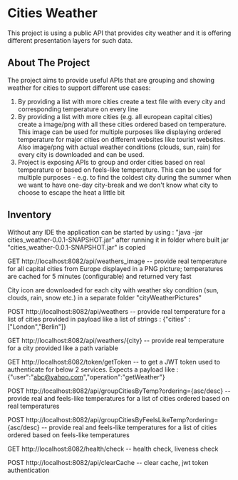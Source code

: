 # Cities Weather

This project is using a public API that provides city weather and it is offering different presentation layers for such data.

## About The Project

The project aims to provide useful APIs that are grouping and showing weather for cities to support different use cases:
1. By providing a list with more cities create a text file with every city and corresponding temperature on every line
2. By providing a list with more cities (e.g. all european capital cities) create a image/png with all these cities ordered based on temperature.
This image can be used for multiple purposes like displaying ordered temperature for major cities on different websites like tourist websites.
Also image/png with actual weather conditions (clouds, sun, rain) for every city is downloaded and can be used.
3. Project is exposing APIs to group and order cities based on real temperature or based on feels-like temperature. 
This can be used for multiple purposes - e.g. to find the coldest city during the summer when we want to have one-day city-break and we don't know what city to choose to escape the heat a little bit

## Inventory
Without any IDE the application can be started by using : "java -jar cities_weather-0.0.1-SNAPSHOT.jar" after running it in folder where built jar "cities_weather-0.0.1-SNAPSHOT.jar" is copied

GET http://localhost:8082/api/weathers_image -- provide real temperature for all capital cities from Europe displayed in a PNG picture; temperatures are cached for 5 minutes (configurable) and returned very fast

City icon are downloaded for each city with weather sky condition (sun, clouds, rain, snow etc.) in a separate folder "cityWeatherPictures" 

POST http://localhost:8082/api/weathers -- provide real temperature for a list of cities provided in payload like a list of strings : {"cities" : ["London","Berlin"]}

GET http://localhost:8082/api/weathers/{city} -- provide real temperature for a city provided like a path variable

GET http://localhost:8082/token/getToken -- to get a JWT token used to authenticate for below 2 services. Expects a payload like : {"user":"abc@yahoo.com","operation":"getWeather"}

POST http://localhost:8082/api/groupCitiesByTemp?ordering={asc/desc} -- provide real and feels-like temperatures for a list of cities ordered based on real temperatures

POST http://localhost:8082/api/groupCitiesByFeelsLikeTemp?ordering={asc/desc} -- provide real and feels-like temperatures for a list of cities ordered based on feels-like temperatures

GET http://localhost:8082/health/check -- health check, liveness check

POST http://localhost:8082/api/clearCache -- clear cache, jwt token authentication 
